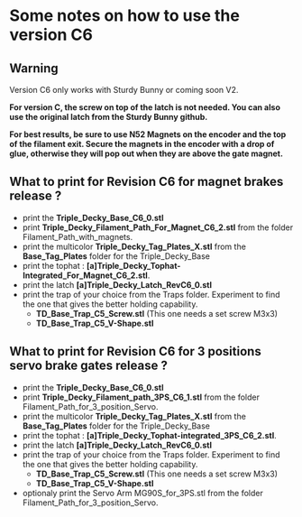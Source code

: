 # **Some notes on how to use the version C6**
## **Warning**
Version  C6 only works with Sturdy Bunny or coming soon V2.

**For version C, the screw on top of the latch is not needed. You can also use the original latch from the Sturdy Bunny github.**

**For best results, be sure to use **N52 Magnets** on the encoder and the top of the filament exit. Secure the magnets in the encoder with a drop of glue, otherwise they will pop out when they are above the gate magnet.**




## **What to print for Revision C6 for magnet brakes release ?**

  * print the **Triple_Decky_Base_C6_0.stl** 
  * print **Triple_Decky_Filament_Path_For_Magnet_C6_2.stl** from the folder Filament_Path_with_magnets.
  * print the multicolor **Triple_Decky_Tag_Plates_X.stl** from the **Base_Tag_Plates** folder for the Triple_Decky_Base
  * print the tophat : **[a]Triple_Decky_Tophat-Integrated_For_Magnet_C6_2.stl**.
  * print the latch **[a]Triple_Decky_Latch_RevC6_0.stl**
  * print the trap of your choice from the Traps folder. Experiment to find the one that gives the better holding capability.
    *  **TD_Base_Trap_C5_Screw.stl** (This one needs a set screw M3x3)
    *  **TD_Base_Trap_C5_V-Shape.stl**<p>

## **What to print for Revision C6 for 3 positions servo brake gates release ?**

  * print the **Triple_Decky_Base_C6_0.stl** 
  * print **Triple_Decky_Filament_path_3PS_C6_1.stl** from the folder Filament_Path_for_3_position_Servo.
  * print the multicolor **Triple_Decky_Tag_Plates_X.stl** from the **Base_Tag_Plates** folder for the Triple_Decky_Base
  * print the tophat : **[a]Triple_Decky_Tophat-integrated_3PS_C6_2.stl**.
  * print the latch **[a]Triple_Decky_Latch_RevC6_0.stl**
  * print the trap of your choice from the Traps folder. Experiment to find the one that gives the better holding capability.
    *  **TD_Base_Trap_C5_Screw.stl** (This one needs a set screw M3x3)
    *  **TD_Base_Trap_C5_V-Shape.stl**
 *  optionaly print the Servo Arm MG90S_for_3PS.stl from the folder Filament_Path_for_3_position_Servo.<p>